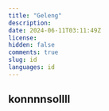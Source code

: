 ```yaml
---
title: "Geleng"
description: 
date: 2024-06-11T03:11:49Z
license: 
hidden: false
comments: true
slug: id
languages: id
---
```

## konnnnsollll